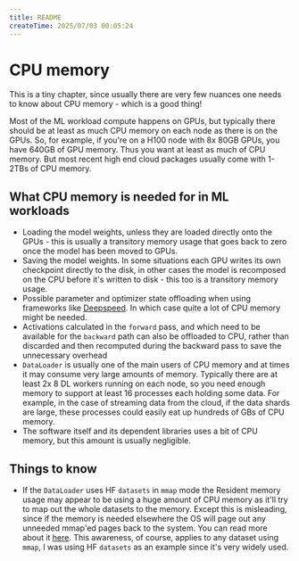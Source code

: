 ```yaml
---
title: README
createTime: 2025/07/03 00:05:24
---
```

# CPU memory

This is a tiny chapter, since usually there are very few nuances one needs to know about CPU memory - which is a good thing!

Most of the ML workload compute happens on GPUs, but typically there should be at least as much CPU memory on each node as there is on the GPUs. So, for example, if you're on a H100 node with 8x 80GB GPUs, you have 640GB of GPU memory. Thus you want at least as much of CPU memory. But most recent high end cloud packages usually come with 1-2TBs of CPU memory.

## What CPU memory is needed for in ML workloads

- Loading the model weights, unless they are loaded directly onto the GPUs - this is usually a transitory memory usage that goes back to zero once the model has been moved to GPUs.
- Saving the model weights. In some situations each GPU writes its own checkpoint directly to the disk, in other cases the model is recomposed on the CPU before it's written to disk - this too is a transitory memory usage.
- Possible parameter and optimizer state offloading when using frameworks like  [Deepspeed](https://www.deepspeed.ai/tutorials/zero-offload/). In which case quite a lot of CPU memory might be needed.
- Activations calculated in the `forward` pass, and which need to be available for the `backward` path can also be offloaded to CPU, rather than discarded and then recomputed during the backward pass to save the unnecessary overhead
- `DataLoader` is usually one of the main users of CPU memory and at times it may consume very large amounts of memory. Typically there are at least 2x 8 DL workers running on each node, so you need enough memory to support at least 16 processes each holding some data. For example, in the case of streaming data from the cloud, if the data shards are large, these processes could easily eat up hundreds of GBs of CPU memory.
- The software itself and its dependent libraries uses a bit of CPU memory, but this amount is usually negligible.

## Things to know

- If the `DataLoader` uses HF `datasets` in `mmap` mode the Resident memory usage may appear to be using a huge amount of CPU memory as it'll try to map out the whole datasets to the memory. Except this is misleading, since if the memory is needed elsewhere the OS will page out any unneeded mmap'ed pages back to the system. You can read more about it [here](https://stasosphere.com/entrepreneur-being/301-mmap-memory-leak-investigation/). This awareness, of course, applies to any dataset using `mmap`, I was using HF `datasets` as an example since it's very widely used.

